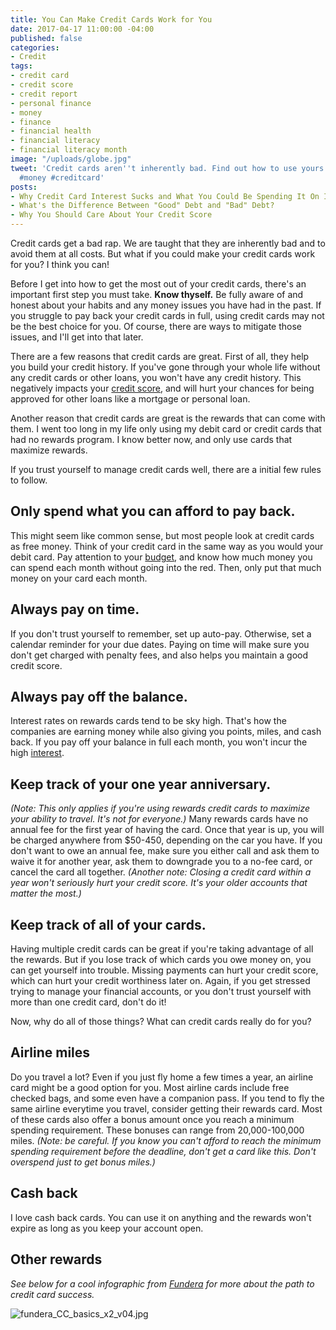 ```yaml
---
title: You Can Make Credit Cards Work for You
date: 2017-04-17 11:00:00 -04:00
published: false
categories:
- Credit
tags:
- credit card
- credit score
- credit report
- personal finance
- money
- finance
- financial health
- financial literacy
- financial literacy month
image: "/uploads/globe.jpg"
tweet: 'Credit cards aren''t inherently bad. Find out how to use yours properly! #credit
  #money #creditcard'
posts:
- Why Credit Card Interest Sucks and What You Could Be Spending It On Instead
- What's the Difference Between "Good" Debt and "Bad" Debt?
- Why You Should Care About Your Credit Score
---
```


Credit cards get a bad rap. We are taught that they are inherently bad and to avoid them at all costs. But what if you could make your credit cards work for you? I think you can!

Before I get into how to get the most out of your credit cards, there's an important first step you must take. **Know thyself.** Be fully aware of and honest about your habits and any money issues you have had in the past. If you struggle to pay back your credit cards in full, using credit cards may not be the best choice for you. Of course, there are ways to mitigate those issues, and I'll get into that later.

There are a few reasons that credit cards are great. First of all, they help you build your credit history. If you've gone through your whole life without any credit cards or other loans, you won't have any credit history. This negatively impacts your [credit score](https://www.maggiegermano.com/blog/care-about-your-credit-score), and will hurt your chances for being approved for other loans like a mortgage or personal loan.

Another reason that credit cards are great is the rewards that can come with them. I went too long in my life only using my debit card or credit cards that had no rewards program. I know better now, and only use cards that maximize rewards.

If you trust yourself to manage credit cards well, there are a initial few rules to follow.

## Only spend what you can afford to pay back.

This might seem like common sense, but most people look at credit cards as free money. Think of your credit card in the same way as you would your debit card. Pay attention to your [budget](https://www.maggiegermano.com/blog/how-to-create-a-budget-that-works-for-you/), and know how much money you can spend each month without going into the red. Then, only put that much money on your card each month.

## Always pay on time.

If you don't trust yourself to remember, set up auto-pay. Otherwise, set a calendar reminder for your due dates. Paying on time will make sure you don't get charged with penalty fees, and also helps you maintain a good credit score.

## Always pay off the balance.

Interest rates on rewards cards tend to be sky high. That's how the companies are earning money while also giving you points, miles, and cash back. If you pay off your balance in full each month, you won't incur the high [interest](https://www.maggiegermano.com/blog/credit-card-interest-sucks).

## Keep track of your one year anniversary.

*(Note: This only applies if you're using rewards credit cards to maximize your ability to travel. It's not for everyone.)* Many rewards cards have no annual fee for the first year of having the card. Once that year is up, you will be charged anywhere from $50-450, depending on the car you have. If you don't want to owe an annual fee, make sure you either call and ask them to waive it for another year, ask them to downgrade you to a no-fee card, or cancel the card all together. *(Another note: Closing a credit card within a year won't seriously hurt your credit score. It's your older accounts that matter the most.)*

## Keep track of all of your cards.

Having multiple credit cards can be great if you're taking advantage of all the rewards. But if you lose track of which cards you owe money on, you can get yourself into trouble. Missing payments can hurt your credit score, which can hurt your credit worthiness later on. Again, if you get stressed trying to manage your financial accounts, or you don't trust yourself with more than one credit card, don't do it!

Now, why do all of those things? What can credit cards really do for you?

## Airline miles

Do you travel a lot? Even if you just fly home a few times a year, an airline card might be a good option for you. Most airline cards include free checked bags, and some even have a companion pass. If you tend to fly the same airline everytime you travel, consider getting their rewards card. Most of these cards also offer a bonus amount once you reach a minimum spending requirement. These bonuses can range from 20,000-100,000 miles. *(Note: be careful. If you know you can't afford to reach the minimum spending requirement before the deadline, don't get a card like this. Don't overspend just to get bonus miles.)*

## Cash back

I love cash back cards. You can use it on anything and the rewards won't expire as long as you keep your account open. 

## Other rewards

*See below for a cool infographic from [Fundera](https://www.fundera.com/) for more about the path to credit card success.*

![fundera_CC_basics_x2_v04.jpg](/uploads/fundera_CC_basics_x2_v04.jpg)